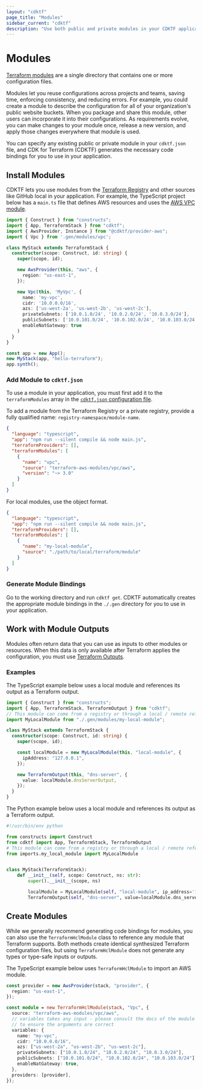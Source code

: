 ```yaml
---
layout: "cdktf"
page_title: "Modules"
sidebar_current: "cdktf"
description: "Use both public and private modules in your CDKTF application to reuse existing configurations."
---
```


# Modules

[Terraform modules](https://www.terraform.io/docs/language/modules/index.html) are a single directory that contains one or more configuration files.

Modules let you reuse configurations across projects and teams, saving time, enforcing consistency, and reducing errors. For example, you could create a module to describe the configuration for all of your organization's public website buckets. When you package and share this module, other users can incorporate it into their configurations. As requirements evolve, you can make changes to your module once, release a new version, and apply those changes everywhere that module is used.

You can specify any existing public or private module in your `cdktf.json` file, and CDK for Terraform (CDKTF) generates the necessary code bindings for you to use in your application.

## Install Modules

CDKTF lets you use modules from the [Terraform Registry](https://registry.terraform.io/) and other sources like GitHub local in your application. For example, the TypeScript project below has a `main.ts` file that defines AWS resources and uses the [AWS VPC module](https://registry.terraform.io/modules/terraform-aws-modules/vpc/aws/latest).

```typescript
import { Construct } from "constructs";
import { App, TerraformStack } from "cdktf";
import { AwsProvider, Instance } from "@cdktf/provider-aws";
import { Vpc } from '.gen/modules/vpc';

class MyStack extends TerraformStack {
  constructor(scope: Construct, id: string) {
    super(scope, id);

    new AwsProvider(this, "aws", {
      region: "us-east-1",
    });

    new Vpc(this, 'MyVpc', {
      name: 'my-vpc',
      cidr: '10.0.0.0/16',
      azs: ['us-west-2a', 'us-west-2b', 'us-west-2c'],
      privateSubnets: ['10.0.1.0/24', '10.0.2.0/24', '10.0.3.0/24'],
      publicSubnets: ['10.0.101.0/24', '10.0.102.0/24', '10.0.103.0/24'],
      enableNatGateway: true
    )
  }
}

const app = new App();
new MyStack(app, "hello-terraform");
app.synth();

```

### Add Module to `cdktf.json`

To use a module in your application, you must first add it to the `terraformModules` array in the [`cdktf.json` configuration file](/docs/cdktf/create-and-deploy/configuration-file.html).

To add a module from the Terraform Registry or a private registry, provide a fully qualified name: `registry-namespace/module-name`.

```json
{
  "language": "typescript",
  "app": "npm run --silent compile && node main.js",
  "terraformProviders": [],
  "terraformModules": [
    {
      "name": "vpc",
      "source": "terraform-aws-modules/vpc/aws",
      "version": "~> 3.0"
    }
  ]
}
```

For local modules, use the object format.

```json
{
  "language": "typescript",
  "app": "npm run --silent compile && node main.js",
  "terraformProviders": [],
  "terraformModules": [
    {
      "name": "my-local-module",
      "source": "./path/to/local/terraform/module"
    }
  ]
}
```

### Generate Module Bindings

Go to the working directory and run `cdktf get`. CDKTF automatically creates the appropriate module bindings in the `./.gen` directory for you to use in your application.

## Work with Module Outputs

Modules often return data that you can use as inputs to other modules or resources. When this data is only available after Terraform applies the configuration, you must use [Terraform Outputs](/docs/cdktf/concepts/variables-and-outputs.html#outputs).

### Examples

The TypeScript example below uses a local module and references its output as a Terraform output.

```typescript
import { Construct } from "constructs";
import { App, TerraformStack, TerraformOutput } from "cdktf";
// This module can come from a registry or through a local / remote reference
import MyLocalModule from "./.gen/modules/my-local-module";

class MyStack extends TerraformStack {
  constructor(scope: Construct, id: string) {
    super(scope, id);

    const localModule = new MyLocalModule(this, "local-module", {
      ipAddress: "127.0.0.1",
    });

    new TerraformOutput(this, "dns-server", {
      value: localModule.dnsServerOutput,
    });
  }
}
```

The Python example below uses a local module and references its output as a Terraform output.

```python
#!/usr/bin/env python

from constructs import Construct
from cdktf import App, TerraformStack, TerraformOutput
# This module can come from a registry or through a local / remote reference
from imports.my_local_module import MyLocalModule


class MyStack(TerraformStack):
    def __init__(self, scope: Construct, ns: str):
        super().__init__(scope, ns)

        localModule = MyLocalModule(self, "local-module", ip_address='127.0.0.1')
        TerraformOutput(self, "dns-server", value=localModule.dns_server_output)
```

## Create Modules

While we generally recommend generating code bindings for modules, you can also use the `TerraformHclModule` class to reference any module that Terraform supports. Both methods create identical synthesized Terraform configuration files, but using `TerraformHclModule` does not generate any types or type-safe inputs or outputs.

The TypeScript example below uses `TerraformHclModule` to import an AWS module.

```typescript
const provider = new AwsProvider(stack, "provider", {
  region: "us-east-1",
});

const module = new TerraformHclModule(stack, "Vpc", {
  source: "terraform-aws-modules/vpc/aws",
  // variables takes any input - please consult the docs of the module
  // to ensure the arguments are correct
  variables: {
    name: "my-vpc",
    cidr: "10.0.0.0/16",
    azs: ["us-west-2a", "us-west-2b", "us-west-2c"],
    privateSubnets: ["10.0.1.0/24", "10.0.2.0/24", "10.0.3.0/24"],
    publicSubnets: ["10.0.101.0/24", "10.0.102.0/24", "10.0.103.0/24"],
    enableNatGateway: true,
  },
  providers: [provider],
});
```

